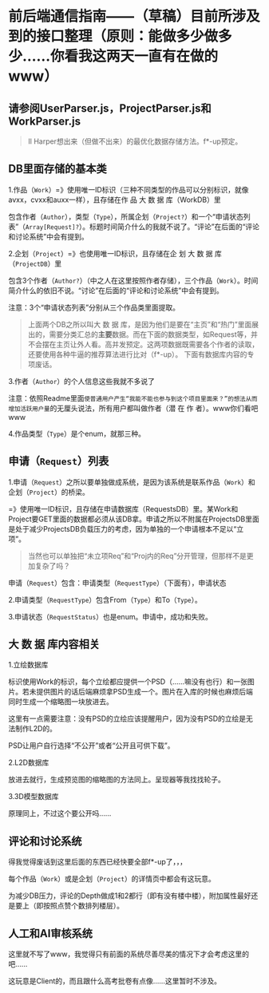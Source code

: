 # 前后端通信指南——（草稿）目前所涉及到的接口整理（原则：能做多少做多少……你看我这两天一直有在做的www）

## 请参阅UserParser.js，ProjectParser.js和WorkParser.js

> Il Harper想出来（但做不出来）的最优化数据存储方法。f*-up预定。

## DB里面存储的基本类

1.作品（`Work`）=》使用唯一ID标识（三种不同类型的作品可以分别标识，就像avxx，cvxx和auxx一样），且存储在作 品 大 数 据 库（WorkDB）里

包含作者（`Author`），类型（`Type`），所属企划（`Project?`）和一个“申请状态列表”（`Array[Request]?`）。标题时间简介什么的我就不说了。“评论”在后面的“评论和讨论系统”中会有提到。

2.企划（`Project`）=》也使用唯一ID标识，且存储在企 划 大 数 据 库（`ProjectDB`）里

包含3个作者（`Author?`）（中之人在这里按照作者存储），三个作品（`Work`）。时间简介什么的依旧不说。“讨论”在后面的“评论和讨论系统”中会有提到。

注意：3个“申请状态列表”分别从三个作品类里面提取。

> 上面两个DB之所以叫大 数 据 库，是因为他们是要在“主页”和“热门”里面展出的，需要分类汇总的**主要**数据。而在下面的数据类型，如Request等，并不会摆在主页让外人看。高并发预定。这两项数据既需要各个作者的读取，还要使用各种牛逼的推荐算法进行比对（f*-up）。
> 下面有数据库内容的专项废话。

3.作者（`Author`）的个人信息这些我就不多说了

注意：依照Readme里面`使普通用户产生“我能不能也参与到这个项目里面来？”的想法从而增加活跃用户量`的无厘头说法，所有用户都叫做作者（潜 在 作 者）。www你们看吧www

4.作品类型（`Type`）是个enum，就那三种。

## 申请（`Request`）列表

1.申请（`Request`）之所以要单独做成系统，是因为该系统是联系作品（`Work`）和企划（`Project`）的桥梁。

=》使用唯一ID标识，且存储在申请数据库（RequestsDB）里。某Work和Project要GET里面的数据都必须从该DB拿。申请之所以不附属在ProjectsDB里面是处于减少ProjectsDB负载压力的考虑，因为单独的一个申请根本不足以“立项”。

> 当然也可以单独把“未立项Req”和“Proj内的Req”分开管理，但那样不是更加复杂了吗？

申请（`Request`）包含：申请类型（`RequestType`）（下面有），申请状态

2.申请类型（`RequestType`）包含From（`Type`）和To（`Type`）。

3.申请状态（`RequestStatus`）也是enum。申请中，成功和失败。

## 大 数 据 库内容相关

1.立绘数据库

标识使用Work的标识，每个立绘都应提供一个PSD（……嘛没有也行）和一张图片。若未提供图片的话后端麻烦拿PSD生成一个。图片在入库的时候也麻烦后端同时生成一个缩略图一块放进去。

这里有一点需要注意：没有PSD的立绘应该提醒用户，因为没有PSD的立绘是无法制作L2D的。

PSD让用户自行选择“不公开”或者“公开且可供下载”。

2.L2D数据库

放进去就行，生成预览图的缩略图的方法同上。呈现器等我找找轮子。

3.3D模型数据库

原理同上，不过这个要公开吗……

## 评论和讨论系统

得我觉得废话到这里后面的东西已经快要全部f*-up了，，，

每个作品（`Work`）或是企划（`Project`）的详情页中都会有这玩意。

为减少DB压力，评论的Depth做成1和2都行（即有没有楼中楼），附加属性最好还是要上（即按照点赞个数排列楼层）。

## 人工和AI审核系统

这里就不写了www，我觉得只有前面的系统尽善尽美的情况下才会考虑这里的吧……

这玩意是Client的，而且跟什么高考批卷有点像……这里暂时不涉及。
